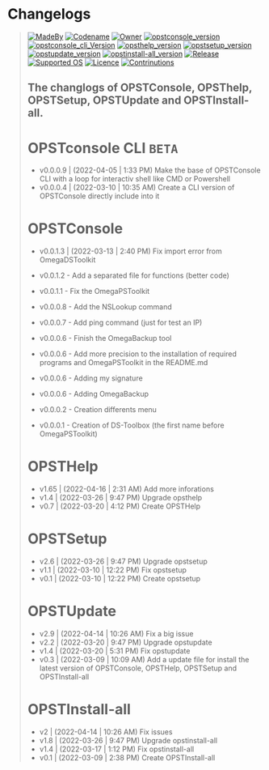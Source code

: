 <!--

#---[Metadata]--------------------------------------------------------------#
#  Filename ~ CHANGLOG.MD                    [Update: 2022-04-16 | 2:37 AM] #
#---[Info]------------------------------------------------------------------#
#  {The OmegaPSToolkit is a product of PSociety™ by MyMeepSQL}              #
#                                                                           #
#  All change of wich "opst" commands                                       #
#---[Author]----------------------------------------------------------------#
#  Thomas Pellissier ~ @MyMeepSQL                                           #
#  Copyright (C) 2022 MyMeepSQL - © PSociety™                               #
#---[Operating System]------------------------------------------------------#
#  Developed for linux                                                      #
#---[Licence]---------------------------------------------------------------#
#  GNU General Public License v3.0                                          #
#  -------------------------------                                          #
#                                                                           #
#  This program is free software; you can redistribute it and/or modify     #
#  it under the terms of the GNU General Public License as published by     #
#  the Free Software Foundation; either version 2 of the License, or        #
#  (at your option) any later version.                                      #
#                                                                           #
#  This program is distributed in the hope that it will be useful,          #
#  but WITHOUT ANY WARRANTY; without even the implied warranty of           #
#  MERCHANTABILITY or FITNESS FOR A PARTICULAR PURPOSE. See the             #
#  GNU General Public License for more details.                             #
#                                                                           #
#  You should have received a copy of the GNU General Public License along  #
#  with this program; if not, write to the Free Software Foundation, Inc.,  #
#  51 Franklin Street, Fifth Floor, Boston, MA 02110-1301 USA.              #
#---------------------------------------------------------------------------#

-->


# **Changelogs**
> [![MadeBy](https://img.shields.io/badge/Made%20by-Thomas%20Pellissier-informational?style=flat-square)](https://github.com/MyMeepSQL)
[![Codename](https://img.shields.io/badge/Codename-MyMeepSQL-informational?style=flat-square)](https://github.com/MyMeepSQL)
[![Owner](https://img.shields.io/badge/Owner-©%20PSociety™-informational?style=flat-square)](https://github.com/MyMeepSQL)
[![opstconsole_version](https://img.shields.io/badge/opstconsole%20version-v0.0.1.3-brightgreen?style=flat-square)](https://github.com/MyMeepSQL/OmegaPSToolkit/blob/main/CHANGLOG.md)
[![opstconsole_cli_Version](https://img.shields.io/badge/opstconsole_CLI%20Version%20[BETA]-v0.0.0.9-red?style=flat-square)](https://github.com/MyMeepSQL/OmegaPSToolkit/blob/main/CHANGLOG.md)
[![opsthelp_version](https://img.shields.io/badge/opsthelp%20version-v1.65-success?style=flat-square)](https://github.com/MyMeepSQL/OmegaPSToolkit/blob/main/CHANGLOG.md)
[![opstsetup_version](https://img.shields.io/badge/opstsetup%20version-v2.6-success?style=flat-square)](https://github.com/MyMeepSQL/OmegaPSToolkit/blob/main/CHANGLOG.md)
[![opstupdate_version](https://img.shields.io/badge/opstupdate%20version-v2.9-success?style=flat-square)](https://github.com/MyMeepSQL/OmegaPSToolkit/blob/main/CHANGLOG.md)
[![opstinstall-all_version](https://img.shields.io/badge/opstinstall%20version-v2-success?style=flat-square)](https://github.com/MyMeepSQL/OmegaPSToolkit/blob/main/CHANGLOG.md)
[![Release](https://img.shields.io/badge/Release-In%20Development-yellow?style=flat-square)]()
[![Supported OS](https://img.shields.io/badge/Supported%20OS-Linux-brightgreen?style=flat-square)]()
[![Licence](https://img.shields.io/badge/License-GNU%20GPL--3.0-important?style=flat-square)](https://github.com/MyMeepSQL/OmegaPSToolkit/blob/main/LICENSE)
[![Contrinutions](https://img.shields.io/badge/Contributions-Open%20!-yellow?style=flat-square)]()
> 
> ## The changlogs of **OPSTConsole**, **OPSThelp**, **OPSTSetup**, **OPSTUpdate** and **OPSTInstall-all**.
> 
> 
> # **OPSTconsole CLI** ```BETA```
> * v0.0.0.9 | (2022-04-05 | 1:33  PM)       Make the base of OPSTConsole CLI with a loop for interactiv shell like CMD or Powershell
> * v0.0.0.4 | (2022-03-10 | 10:35 AM)       Create a CLI version of OPSTConsole directly include into it
> 
> # **OPSTConsole**
> * v0.0.1.3 | (2022-03-13 | 2:40  PM)       Fix import error from OmegaDSToolkit
> 
> * v0.0.1.2  -  Add a separated file for functions (better code)
> 
> * v0.0.1.1  -  Fix the OmegaPSToolkit
> 
> * v0.0.0.8  -  Add the NSLookup command
> 
> * v0.0.0.7  -  Add ping command (just for test an IP)
> 
> * v0.0.0.6  -  Finish the OmegaBackup tool
> 
> * v0.0.0.6  -  Add more precision to the installation of required programs and OmegaPSToolkit in the README.md
> 
> * v0.0.0.6  -  Adding my signature
> 
> * v0.0.0.6  -  Adding OmegaBackup
> 
> * v0.0.0.2  -  Creation differents menu
> 
> * v0.0.0.1  -  Creation of DS-Toolbox (the first name before OmegaPSToolkit)
> 
> # **OPSTHelp**
> * v1.65 |  (2022-04-16 | 2:31  AM)        Add more inforations
> * v1.4  |  (2022-03-26 | 9:47  PM)        Upgrade opsthelp
> * v0.7  |  (2022-03-20 | 4:12  PM)        Create OPSTHelp
> 
> # **OPSTSetup**
> * v2.6  |  (2022-03-26 | 9:47  PM)        Upgrade opstsetup
> * v1.1  |  (2022-03-10 | 12:22 PM)        Fix opstsetup
> * v0.1  |  (2022-03-10 | 12:22 PM)        Create opstsetup
> 
> # **OPSTUpdate**
> * v2.9  |  (2022-04-14 | 10:26 AM)        Fix a big issue
> * v2.2  |  (2022-03-20 | 9:47  PM)        Upgrade opstupdate
> * v1.4  |  (2022-03-20 | 5:31  PM)        Fix opstupdate
> * v0.3  |  (2022-03-09 | 10:09 AM)        Add a update file for install the latest version of OPSTConsole, OPSTHelp, OPSTSetup and OPSTInstall-all
> 
> # **OPSTInstall-all**
> * v2    |  (2022-04-14 | 10:26 AM)        Fix issues
> * v1.8  |  (2022-03-26 | 9:47  PM)        Upgrade opstinstall-all
> * v1.4  |  (2022-03-17 | 1:12  PM)        Fix opstinstall-all
> * v0.1  |  (2022-03-09 | 2:38  PM)        Create OPSTInstall-all
